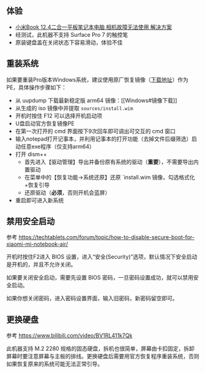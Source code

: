 ## 体验

- [小米Book 12.4二合一平板笔记本电脑 相机故障无法使用 解决方案](https://www.bilibili.com/read/cv23958136)
- 经测试，此机器不支持 Surface Pro 7 的触控笔
- 原装键盘盖在关闭状态下容易滑动，体验不佳

## 重装系统

如果要重装Pro版本Windows系统，建议使用原厂恢复镜像（[下载地址](https://www.mi.com/service/notebook/drivers/A51)）作为PE，具体操作步骤如下：

- 从 uupdump 下载最新稳定版 arm64 镜像：[[Windows#镜像下载]]
- 从生成的 iso 镜像中并提取 `sources/install.wim`
- 开机时按住 F12 可以选择开机启动项
- U盘启动官方恢复镜像PE
- 在第一次打开的 cmd 界面按下9次回车即可调出可交互的 cmd 窗口
- 输入notepad打开记事本，并利用记事本的打开功能（去掉文件后缀筛选）启动任意exe程序（仅支持arm64）
- 打开 dism++
	- 首先进入【驱动管理】导出并备份原有系统的驱动（**重要**），不需要导出内置驱动
	- 在菜单中的【恢复功能->系统还原】还原 `install.wim 镜像，勾选格式化+恢复引导
	- 还原驱动（**必须**，否则开机会蓝屏）
- 重启即可进入新系统

## 禁用安全启动

参考 https://techtablets.com/forum/topic/how-to-disable-secure-boot-for-xiaomi-mi-notebook-air/

开机时按住F2进入 BIOS 设置，进入“安全(Security)”选项，默认情况下安全启动是开机的，并且不允许关闭。

如果要关闭安全启动，需要先设置 BIOS 密码，一旦密码设置成功，就可以禁用安全启动。

如果你想关闭密码，进入密码设置界面，输入旧密码，新密码留空即可。


## 更换硬盘

参考 https://www.bilibili.com/video/BV1RL411k7Qk

此机器支持 M.2 2280 规格的固态硬盘，拆机也很简单，屏幕由卡扣固定，拆卸屏幕时要注意屏幕与主板的排线。更换硬盘后需要用官方恢复程序重装系统，否则如果恢复原来的系统可能无法正常引导。